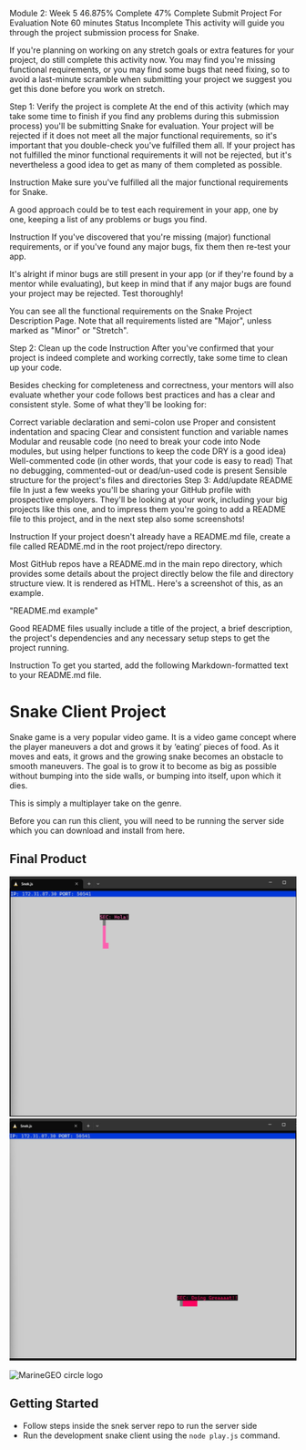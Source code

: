 Module 2: Week 5
46.875% Complete
47% Complete
Submit Project For Evaluation
Note
60 minutes
Status
Incomplete
This activity will guide you through the project submission process for Snake.

If you're planning on working on any stretch goals or extra features for your project, do still complete this activity now. You may find you're missing functional requirements, or you may find some bugs that need fixing, so to avoid a last-minute scramble when submitting your project we suggest you get this done before you work on stretch.

Step 1: Verify the project is complete
At the end of this activity (which may take some time to finish if you find any problems during this submission process) you'll be submitting Snake for evaluation. Your project will be rejected if it does not meet all the major functional requirements, so it's important that you double-check you've fulfilled them all. If your project has not fulfilled the minor functional requirements it will not be rejected, but it's nevertheless a good idea to get as many of them completed as possible.

Instruction
Make sure you've fulfilled all the major functional requirements for Snake.

A good approach could be to test each requirement in your app, one by one, keeping a list of any problems or bugs you find.

Instruction
If you've discovered that you're missing (major) functional requirements, or if you've found any major bugs, fix them then re-test your app.

It's alright if minor bugs are still present in your app (or if they're found by a mentor while evaluating), but keep in mind that if any major bugs are found your project may be rejected. Test thoroughly!

You can see all the functional requirements on the Snake Project Description Page. Note that all requirements listed are "Major", unless marked as "Minor" or "Stretch".

Step 2: Clean up the code
Instruction
After you've confirmed that your project is indeed complete and working correctly, take some time to clean up your code.

Besides checking for completeness and correctness, your mentors will also evaluate whether your code follows best practices and has a clear and consistent style. Some of what they'll be looking for:

Correct variable declaration and semi-colon use
Proper and consistent indentation and spacing
Clear and consistent function and variable names
Modular and reusable code (no need to break your code into Node modules, but using helper functions to keep the code DRY is a good idea)
Well-commented code (in other words, that your code is easy to read)
That no debugging, commented-out or dead/un-used code is present
Sensible structure for the project's files and directories
Step 3: Add/update README file
In just a few weeks you'll be sharing your GitHub profile with prospective employers. They'll be looking at your work, including your big projects like this one, and to impress them you're going to add a README file to this project, and in the next step also some screenshots!

Instruction
If your project doesn't already have a README.md file, create a file called README.md in the root project/repo directory.

Most GitHub repos have a README.md in the main repo directory, which provides some details about the project directly below the file and directory structure view. It is rendered as HTML. Here's a screenshot of this, as an example.

"README.md example"

Good README files usually include a title of the project, a brief description, the project's dependencies and any necessary setup steps to get the project running.

Instruction
To get you started, add the following Markdown-formatted text to your README.md file.

# Snake Client Project

Snake game is a very popular video game. It is a video game concept where the player maneuvers a dot and grows it by ‘eating’ pieces of food. As it moves and eats, it grows and the growing snake becomes an obstacle to smooth maneuvers. The goal is to grow it to become as big as possible without bumping into the side walls, or bumping into itself, upon which it dies.

This is simply a multiplayer take on the genre.

Before you can run this client, you will need to be running the server side which you can download and install from here.

## Final Product

![First Picture](msnake.jpg "Bilingual Snake")
![Second Picture](msnake2.jpg "First Snake")

![MarineGEO circle logo](/assets/img/MarineGEO_logo.png "MarineGEO logo")

## Getting Started

- Follow steps inside the snek server repo to run the server side
- Run the development snake client using the `node play.js` command.
